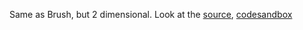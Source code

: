Same as Brush, but 2 dimensional. Look at the [source](https://github.com/rrag/whalestats-stockcharts/tree/master/docs/lib/charts/CandleStickChartWith2DBrush.js), [codesandbox](https://codesandbox.io/s/github/rrag/whalestats-stockcharts-examples2/tree/master/examples/CandleStickChartWith2DBrush)